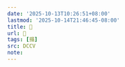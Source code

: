 ```yaml
---
date: '2025-10-13T10:26:51+08:00'
lastmod: '2025-10-14T21:46:45-08:00'
title: 􂳖
url: 􂳖
tags: [搨]
src: DCCV
note:
---
```

